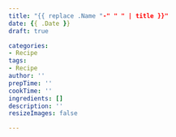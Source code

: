 ```yaml
---
title: "{{ replace .Name "-" " " | title }}"
date: {{ .Date }}
draft: true

categories:
- Recipe
tags:
- Recipe
author: ''
prepTime: ''
cookTime: ''
ingredients: []
description: ''
resizeImages: false

---
```

